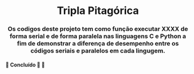 <h1 align="center">
     <a> Tripla Pitagórica </a>
</h1>

<h3 align="center">
    Os codigos deste projeto tem como função executar XXXX de forma serial e de forma paralela nas linguagens C e Python a fim de demonstrar a diferença de desempenho entre os códigos seriais e paralelos em cada lingugem.
</h3>

<h4 align="left">
	🚧   Concluído 🚀 🚧
</h4>
